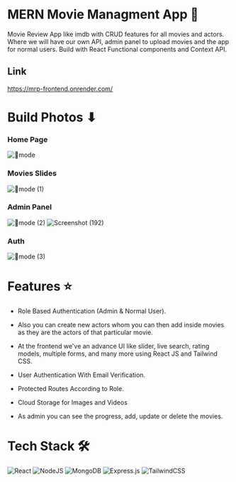 # MERN Movie Managment App 🎥

Movie Review App like imdb with CRUD features for all movies and actors. Where we will have our own API, admin panel to upload movies and the app for normal users. Build with React Functional components and Context API.

## Link

https://mrp-frontend.onrender.com/

# Build Photos ⬇

### Home Page

![🌙mode](https://user-images.githubusercontent.com/74294202/196000173-03bc41b4-0dea-41eb-9d7b-1990e0589e64.png)

### Movies Slides

![🌙mode (1)](https://user-images.githubusercontent.com/74294202/196000677-1f3174d5-f6cc-44f6-a687-ad7f53bf1243.png)

### Admin Panel

![🌙mode (2)](https://user-images.githubusercontent.com/74294202/196000867-b9d570bd-76aa-49f8-b674-341173b94b8c.png)
![Screenshot (192)](https://user-images.githubusercontent.com/74294202/196000937-08efc5c4-c932-4f55-8ce8-dc351570af66.png)

### Auth

![🌙mode (3)](https://user-images.githubusercontent.com/74294202/196001267-33ebe0d0-558d-43ab-9e9e-78898b91dbb1.png)

# Features ⭐

- Role Based Authentication (Admin & Normal User).

- Also you can create new actors whom you can then add inside movies as they are the actors of that particular movie.

- At the frontend we've an advance UI like slider, live search, rating models, multiple forms, and many more using React JS and Tailwind CSS.

- User Authentication With Email Verification.

- Protected Routes According to Role.

- Cloud Storage for Images and Videos

- As admin you can see the progress, add, update or delete the movies.

# Tech Stack 🛠

![React](https://img.shields.io/badge/react-%2320232a.svg?style=plastic&logo=react&logoColor=%2361DAFB) ![NodeJS](https://img.shields.io/badge/node.js-6DA55F?style=plastic&logo=node.js&logoColor=white) ![MongoDB](https://img.shields.io/badge/MongoDB-%234ea94b.svg?style=plastic&logo=mongodb&logoColor=white) ![Express.js](https://img.shields.io/badge/express.js-%23404d59.svg?style=plastic&logo=express&logoColor=%2361DAFB) ![TailwindCSS](https://img.shields.io/badge/tailwindcss-%2338B2AC.svg?style=plastic&logo=tailwind-css&logoColor=white)

